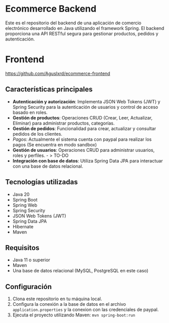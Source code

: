 # Ecommerce Backend

Este es el repositorio del backend de una aplicación de comercio electrónico desarrollado en Java utilizando el framework Spring. El backend proporciona una API RESTful segura para gestionar productos, pedidos y autenticación.

# Frontend 
https://github.com/Aguslxrd/ecommerce-frontend

## Características principales

- **Autenticación y autorización**: Implementa JSON Web Tokens (JWT) y Spring Security para la autenticación de usuarios y control de acceso basado en roles.
- **Gestión de productos**: Operaciones CRUD (Crear, Leer, Actualizar, Eliminar) para administrar productos, categorías.
- **Gestión de pedidos**: Funcionalidad para crear, actualizar y consultar pedidos de los clientes.
- *Pagos*: Actualmente el sistema cuenta con paypal para realizar los pagos (Se encuentra en modo sandbox)
- **Gestión de usuarios**: Operaciones CRUD para administrar usuarios, roles y perfiles.  - > TO-DO
- **Integración con base de datos**: Utiliza Spring Data JPA para interactuar con una base de datos relacional.

## Tecnologías utilizadas

- Java 20
- Spring Boot
- Spring Web
- Spring Security
- JSON Web Tokens (JWT)
- Spring Data JPA
- Hibernate
- Maven

## Requisitos

- Java 11 o superior
- Maven
- Una base de datos relacional (MySQL, PostgreSQL en este caso)

## Configuración

1. Clona este repositorio en tu máquina local.
2. Configura la conexión a la base de datos en el archivo `application.properties` y la conexion con las credenciales de paypal.
3. Ejecuta el proyecto utilizando Maven: `mvn spring-boot:run`
